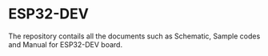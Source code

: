 # ESP32-DEV
The repository contails all the documents such as Schematic, Sample codes and Manual for ESP32-DEV board.
